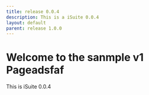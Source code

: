 ```yaml
---
title: release 0.0.4
description: This is a iSuite 0.0.4
layout: default
parent: release 1.0.0
---
```


# Welcome to the sanmple v1 Pageadsfaf

This is iSuite 0.0.4
